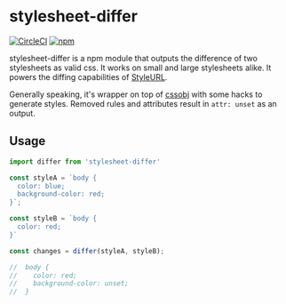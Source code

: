 # stylesheet-differ

[![CircleCI](https://circleci.com/gh/lukemiles/stylesheet-differ/tree/master.svg?style=svg)](https://circleci.com/gh/lukemiles/stylesheet-differ/tree/master) [![npm](https://img.shields.io/npm/v/stylesheet-differ.svg)](https://www.npmjs.com/package/stylesheet-differ)

stylesheet-differ is a npm module that outputs the difference of two stylesheets as valid css. It works on small and large stylesheets alike. It powers the diffing capabilities of [StyleURL](https://www.styleurl.app).

Generally speaking, it's wrapper on top of [cssobj](https://github.com/cssobj/cssobj) with some hacks to generate styles. Removed rules and attributes result in `attr: unset` as an output.

## Usage

```js
import differ from 'stylesheet-differ'

const styleA = `body {
  color: blue;
  background-color: red;
}`;

const styleB = `body {
  color: red;
}`

const changes = differ(styleA, styleB);

//  body {
//    color: red;
//    background-color: unset;
//  }
```
